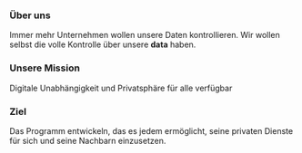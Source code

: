 ### Über uns

Immer mehr Unternehmen wollen unsere Daten kontrollieren.
Wir wollen selbst die volle Kontrolle über unsere **data** haben.

### Unsere Mission

Digitale Unabhängigkeit und Privatsphäre für alle verfügbar

### Ziel

Das Programm entwickeln, das es jedem ermöglicht, seine privaten Dienste für sich und seine Nachbarn einzusetzen.